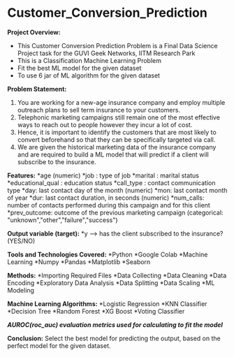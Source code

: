 # Customer_Conversion_Prediction

**Project Overview:**
  - This Customer Conversion Prediction Problem is a Final Data Science Project task for the GUVI Geek Networks, IITM Research Park
  - This is a Classification Machine Learning Problem
  - Fit the best ML model for the given dataset
  - To use 6 jar of ML algorithm for the given dataset

**Problem Statement:**
  1. You are working for a new-age insurance company and employ multiple outreach plans to sell term insurance to your customers.
  2. Telephonic marketing campaigns still remain one of the most effective ways to reach out to people however they incur a lot of cost.
  3. Hence, it is important to identify the customers that are most likely to convert beforehand so that they can be specifically targeted via call.
  4. We are given the historical marketing data of the insurance company and are required to build a ML model that will predict if a client will subscribe to the insurance.

**Features:**
  *age (numeric)
  *job : type of job
  *marital : marital status
  *educational_qual : education status
  *call_type : contact communication type
  *day: last contact day of the month (numeric)
  *mon: last contact month of year
  *dur: last contact duration, in seconds (numeric)
  *num_calls: number of contacts performed during this campaign and for this client
  *prev_outcome: outcome of the previous marketing campaign (categorical: "unknown","other","failure","success")

**Output variable (target):**
*y --> has the client subscribed to the insurance? (YES/NO)

**Tools and Technologies Covered:**
*Python
*Google Colab
*Machine Learning
*Numpy
*Pandas
*Matplotlib
*Seaborn

**Methods:**
*Importing Required Files
*Data Collecting
*Data Cleaning
*Data Encoding
*Exploratory Data Analysis
*Data Splitting
*Data Scaling
*ML Modeling

**Machine Learning Algorithms:**
*Logistic Regression
*KNN Classifier
*Decision Tree
*Random Forest
*XG Boost
*Voting Classifier

***AUROC(roc_auc) evaluation metrics used for calculating to fit the model***

**Conclusion:**
	Select the best model for predicting the output, based on the perfect model for the given dataset.
